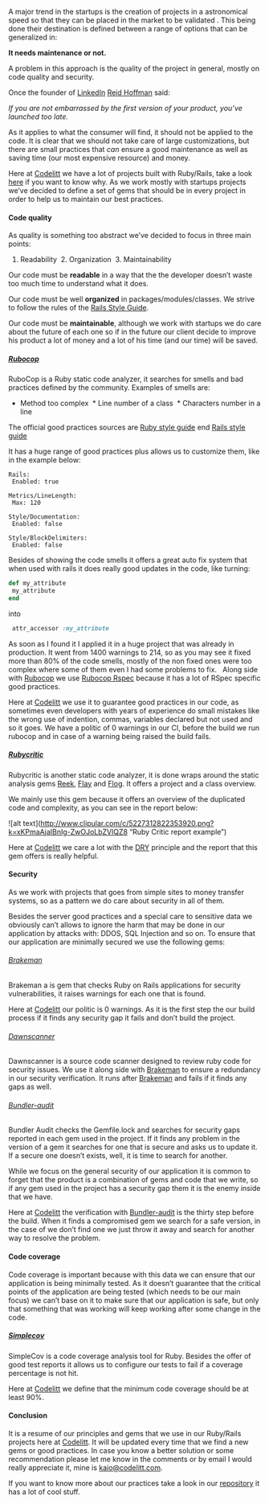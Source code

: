 A major trend in the startups is the creation of projects in a astronomical speed so that they can be placed in the market to be validated . This being done their destination is defined between a range of options that can be generalized in:

**It needs maintenance or not.**

A problem in this approach is the quality of the project in general, mostly on code quality and security.

Once the founder of [LinkedIn](www.linkedin.com) [Reid Hoffman](https://www.linkedin.com/in/reidhoffman) said:

*If you are not embarrassed by the first version of your product, you’ve launched too late.*

As it applies to what the consumer will find, it should not be applied to the code. It is clear that we should not take care of large customizations, but there are small practices that *can* ensure a good maintenance as well as saving time (our most expensive resource) and money.

Here at [Codelitt](codelitt.com) we have a lot of projects built with Ruby/Rails, take a look [here](https://www.quora.com/Why-do-so-many-startups-use-Ruby-on-Rails) if you want to know why. As we work mostly with startups projects we’ve decided to define a set of gems that should be in every project in order to help us to maintain our best practices.

#### Code quality

As quality is something too abstract we’ve decided to focus in three main points:

1. Readability
 2. Organization
 3. Maintainability

Our code must be **readable** in a way that the the developer doesn’t waste too much time to understand what it does.

Our code must be well **organized** in packages/modules/classes. We strive to follow the rules of the [Rails Style Guide](http://guides.rubyonrails.org/index.html).

Our code must be **maintainable**, although we work with startups we do care about the future of each one so if in the future our client decide to improve his product a lot of money and a lot of his time (and our time) will be saved.

##### [Rubocop](https://github.com/bbatsov/rubocop)

RuboCop is a Ruby static code analyzer, it searches for smells and bad practices defined by the community.
Examples of smells are:

* Method too complex
 * Line number of a class
 * Characters number in a line

The official good practices sources are [Ruby style guide](https://github.com/bbatsov/ruby-style-guide) end [Rails style guide](https://github.com/bbatsov/rails-style-guide)

It has a huge range of good practices plus allows us to customize them, like in the example below:

```
Rails:
 Enabled: true

Metrics/LineLength:
 Max: 120

Style/Documentation:
 Enabled: false

Style/BlockDelimiters:
 Enabled: false
```

Besides of showing the code smells it offers a great auto fix system that when used with rails it does really good updates in the code, like turning:

```ruby
def my_attribute
 my_attribute
end
```

into

``` ruby
 attr_accessor :my_attribute
```

As soon as I found it I applied it in a huge project that was already in production. It went from 1400 warnings to 214, so as you may see it fixed more than 80% of the code smells, mostly of the non fixed ones were too complex where some of them even I had some problems to fix.
 
Along side with [Rubocop](https://github.com/bbatsov/rubocop) we use [Rubocop Rspec](https://github.com/nevir/rubocop-rspec) because it has a lot of RSpec specific good practices.

Here at [Codelitt](codelitt.com) we use it to guarantee good practices in our code, as sometimes even developers with years of experience do small mistakes like the wrong use of indention, commas, variables declared but not used and so it goes.
We have a politic of 0 warnings in our CI, before the build we run rubocop and in case of a warning being raised the build fails.

##### [Rubycritic](https://github.com/whitesmith/rubycritic)

Rubycritic is another static code analyzer, it is done wraps around the static analysis gems [Reek](https://github.com/troessner/reek), [Flay](https://github.com/seattlerb/flay) and [Flog](https://github.com/seattlerb/flog). It offers a project and a class overview.

We mainly use this gem because it offers an overview of the duplicated code and complexity, as you can see in the report below:

![alt text](http://www.clipular.com/c/5227312822353920.png?k=xKPmaAjaIBnIg-ZwOJoLbZVlQZ8 “Ruby Critic report example”)

Here at [Codelitt](codelitt.com) we care a lot with the [DRY](https://en.wikipedia.org/wiki/Don%27t_repeat_yourself) principle and the report that this gem offers is really helpful.

#### Security

As we work with projects that goes from simple sites to money transfer systems, so as a pattern we do care about security in all of them.

Besides the server good practices and a special care to sensitive data we obviously can’t allows to ignore the harm that may be done in our application by attacks with: DDOS, SQL Injection and so on. To ensure that our application are minimally secured we use the following gems:

###### [Brakeman](https://github.com/presidentbeef/brakeman)

Brakeman a is gem that checks Ruby on Rails applications for security vulnerabilities, it raises warnings for each one that is found.

Here at [Codelitt](codelitt.com) our politic is 0 warnings. As it is the first step the our build process if it finds any security gap it fails and don’t build the project.

###### [Dawnscanner](https://github.com/thesp0nge/dawnscanner)

Dawnscanner is a source code scanner designed to review ruby code for security issues. We use it along side with [Brakeman](https://github.com/presidentbeef/brakeman) to ensure a redundancy in our security verification. It runs after [Brakeman](https://github.com/presidentbeef/brakeman) and fails if it finds any gaps as well.

###### [Bundler-audit](https://github.com/rubysec/bundler-audit)

Bundler Audit checks the Gemfile.lock and searches for security gaps reported in each gem used in the project. If it finds any problem in the version of a gem it searches for one that is secure and asks us to update it. If a secure one doesn’t exists, well, it is time to search for another.

While we focus on the general security of our application it is common to forget that the product is a combination of gems and code that we write, so if any gem used in the project has a security gap them it is the enemy inside that we have.

Here at [Codelitt](codelitt.com) the verification with [Bundler-audit](https://github.com/rubysec/bundler-audit) is the thirty step before the build. When it finds a compromised gem we search for a safe version, in the case of we don’t find one we just throw it away and search for another way to resolve the problem.

#### Code coverage

Code coverage is important because with this data we can ensure that our application is being minimally tested. As it doesn’t guarantee that the critical points of the application are being tested (which needs to be our main focus) we can’t base on it to make sure that our application is safe, but only that something that was working will keep working after some change in the code.

##### [Simplecov](https://github.com/colszowka/simplecov)

SimpleCov is a code coverage analysis tool for Ruby. Besides the offer of good test reports it allows us to configure our tests to fail if a coverage percentage is not hit.

Here at [Codelitt](codelitt.com) we define that the minimum code coverage should be at least 90%.

#### Conclusion

It is a resume of our principles and gems that we use in our Ruby/Rails projects here at [Codelitt](codelitt.com). It will be updated every time that we find a new gems or good practices. In case you know a better solution or some recommendation please let me know in the comments or by email I would really appreciate it, mine is kaio@codelitt.com.

If you want to know more about our practices take a look in our [repository](https://github.com/codelittinc/incubator-resources) it has a lot of cool stuff.
